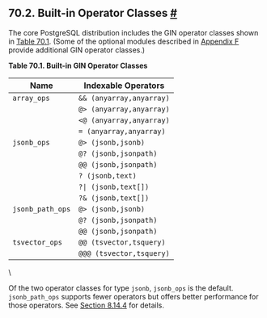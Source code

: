## 70.2. Built-in Operator Classes [#](#GIN-BUILTIN-OPCLASSES)

The core PostgreSQL distribution includes the GIN operator classes shown in [Table 70.1](gin-builtin-opclasses.html#GIN-BUILTIN-OPCLASSES-TABLE "Table 70.1. Built-in GIN Operator Classes"). (Some of the optional modules described in [Appendix F](contrib.html "Appendix F. Additional Supplied Modules and Extensions") provide additional GIN operator classes.)

**Table 70.1. Built-in GIN Operator Classes**

| Name             | Indexable Operators      |
| ---------------- | ------------------------ |
| `array_ops`      | `&& (anyarray,anyarray)` |
|                  | `@> (anyarray,anyarray)` |
|                  | `<@ (anyarray,anyarray)` |
|                  | `= (anyarray,anyarray)`  |
| `jsonb_ops`      | `@> (jsonb,jsonb)`       |
|                  | `@? (jsonb,jsonpath)`    |
|                  | `@@ (jsonb,jsonpath)`    |
|                  | `? (jsonb,text)`         |
|                  | `?\| (jsonb,text[])`     |
|                  | `?& (jsonb,text[])`      |
| `jsonb_path_ops` | `@> (jsonb,jsonb)`       |
|                  | `@? (jsonb,jsonpath)`    |
|                  | `@@ (jsonb,jsonpath)`    |
| `tsvector_ops`   | `@@ (tsvector,tsquery)`  |
|                  | `@@@ (tsvector,tsquery)` |

\

Of the two operator classes for type `jsonb`, `jsonb_ops` is the default. `jsonb_path_ops` supports fewer operators but offers better performance for those operators. See [Section 8.14.4](datatype-json.html#JSON-INDEXING "8.14.4. jsonb Indexing") for details.
